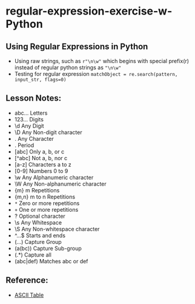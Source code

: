 # regular-expression-exercise-w-Python

##  Using Regular Expressions in Python
* Using raw strings, such as `r"\n\w"` which begins with special prefix(r)
instead of regular python strings as `"\n\w"`
* Testing for regular expression
`matchObject = re.search(pattern, input_str, flags=0)`

## Lesson Notes:
* abc…	       Letters
* 123… 	       Digits
* \d	       Any Digit
* \D	       Any Non-digit character
* .	           Any Character
* \.	       Period
* [abc]	       Only a, b, or c
* [^abc] 	   Not a, b, nor c
* [a-z]	       Characters a to z
* [0-9]	       Numbers 0 to 9
* \w	       Any Alphanumeric character
* \W	       Any Non-alphanumeric character
* {m}	       m Repetitions
* {m,n}	       m to n Repetitions
* `*`	       Zero or more repetitions
* `+`	       One or more repetitions
* ?	           Optional character
* \s	       Any Whitespace
* \S	       Any Non-whitespace character
* ^…$ 	       Starts and ends
* (…)	       Capture Group
* (a(bc))	   Capture Sub-group
* (.*)	       Capture all
* (abc|def)    Matches abc or def

## Reference:
* [ASCII Table](https://en.wikipedia.org/wiki/ASCII#ASCII_printable_characters)
